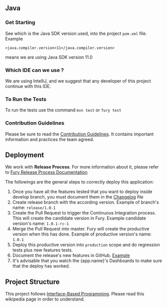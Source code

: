 ## Java

### Get Starting
See which is the Java SDK version used, into the project `pom.xml` file.
Example
```
<java.compiler.version>11</java.compiler.version>
```
means we are using Java SDK version 11.0

### Which IDE can we use ?
We are using IntelliJ, and we suggest that any developer of this project continue with this IDE.

### To Run the Tests
To run the tests use the command `mvn test` or  `fury test`

### Contribution Guidelines

Please be sure to read the [Contribution Guidelines](./../../CONTRIBUTE.md). It contains important information and practices the team agreed.

## Deployment
We work with **Release Process**.
For more information about it, please refer to [Fury Release Process Documentation](https://docs.furycloud.io/#/lang-es/fury/rp?id=release-process)

The followings are the general steps to correctly deploy this application:
1. Once you have all the features tested that you want to deploy inside develop branch, you must document them in the [Changelog](./../../CHANGELOG.md) file
2. Create release branch with the according version. Example of branch's name: `release/1.0.1`
3. Create the Pull Request to trigger the Continuous Integration process. This will create the candidate version in Fury. Example candidate version's name: `1.0.1-rc-1`
4. Merge the Pull Request into master. Fury will create the productive version when this has done. Example of productive version's name: `1.0.1`
5. Deploy this productive version into `production` scope and do regression tests plus new features tests.
6. Document the release's new features in GitHub. [Example](https://github.com/mercadolibre/fury_mastercard-interchange-rate/releases/tag/1.1.3)
7. It's advisable that you watch the {app.name}'s Dashboards to make sure that the deploy has worked.

## Project Structure
This project follows [Interface-Based Programming](https://en.wikipedia.org/wiki/Interface-based_programming). Please read this wikipedia page in order to understand. 